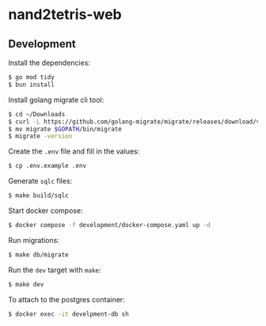 # nand2tetris-web

## Development

Install the dependencies:
```bash
$ go mod tidy
$ bun install
```

Install golang migrate cli tool:
```bash
$ cd ~/Downloads
$ curl -L https://github.com/golang-migrate/migrate/releases/download/v4.18.3/migrate.linux-amd64.tar.gz | tar xvz
$ mv migrate $GOPATH/bin/migrate
$ migrate -version
```

Create the `.env` file and fill in the values:
```bash
$ cp .env.example .env
```

Generate `sqlc` files:
```bash
$ make build/sqlc
```

Start docker compose:
```bash
$ docker compose -f development/docker-compose.yaml up -d
```

Run migrations:
```bash
$ make db/migrate
```

Run the `dev` target with `make`:
```bash
$ make dev
```

To attach to the postgres container:

```bash
$ docker exec -it develpment-db sh
```

